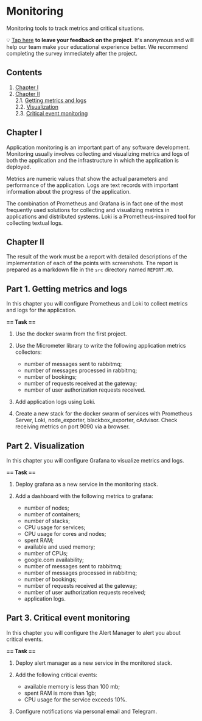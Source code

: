 # Monitoring

Monitoring tools to track metrics and critical situations.

💡 [Tap here](https://new.oprosso.net/p/4cb31ec3f47a4596bc758ea1861fb624) **to leave your feedback on the project**. It's anonymous and will help our team make your educational experience better. We recommend completing the survey immediately after the project.

## Contents

1. [Chapter I](#chapter-i) 
2. [Chapter II](#chapter-ii) \
   2.1. [Getting metrics and logs](#part-1-getting-metrics-and-logs) \
   2.2. [Visualization](#part-2-visualization) \
   2.3. [Critical event monitoring](#part-3-critical-event-monitoring) 


## Chapter I

Application monitoring is an important part of any software development. Monitoring usually involves collecting and visualizing metrics and logs of both the application and the infrastructure in which the application is deployed. 

Metrics are numeric values that show the actual parameters and performance of the application. Logs are text records with important information about the progress of the application.

The combination of Prometheus and Grafana is in fact one of the most frequently used solutions for collecting and visualizing metrics in applications and distributed systems. Loki is a Prometheus-inspired tool for collecting textual logs.

## Chapter II

The result of the work must be a report with detailed descriptions of the implementation of each of the points with screenshots. The report is prepared as a markdown file in the `src` directory named `REPORT.MD`.

## Part 1. Getting metrics and logs

In this chapter you will configure Prometheus and Loki to collect metrics and logs for the application.

**== Task ==**

1) Use the docker swarm from the first project. 

2) Use the Micrometer library to write the following application metrics collectors: 
   - number of messages sent to rabbitmq;
   - number of messages processed in rabbitmq;
   - number of bookings;
   - number of requests received at the gateway;
   - number of user authorization requests received.

3) Add application logs using Loki.

4) Create a new stack for the docker swarm of services with Prometheus Server, Loki, node_exporter, blackbox_exporter, cAdvisor. Check receiving metrics on port 9090 via a browser.

## Part 2. Visualization

In this chapter you will configure Grafana to visualize metrics and logs.

**== Task ==**

1) Deploy grafana as a new service in the monitoring stack.

2) Add a dashboard with the following metrics to grafana:
   - number of nodes;
   - number of containers;
   - number of stacks;
   - CPU usage for services;
   - CPU usage for cores and nodes;
   - spent RAM;
   - available and used memory;
   - number of CPUs;
   - google.com availability;
   - number of messages sent to rabbitmq;
   - number of messages processed in rabbitmq;
   - number of bookings;
   - number of requests received at the gateway;
   - number of user authorization requests received;
   - application logs.

## Part 3. Critical event monitoring

In this chapter you will configure the Alert Manager to alert you about critical events.

**== Task ==**

1) Deploy alert manager as a new service in the monitored stack.

2) Add the following critical events:
   - available memory is less than 100 mb;
   - spent RAM is more than 1gb;
   - CPU usage for the service exceeds 10%.

3) Configure notifications via personal email and Telegram.
